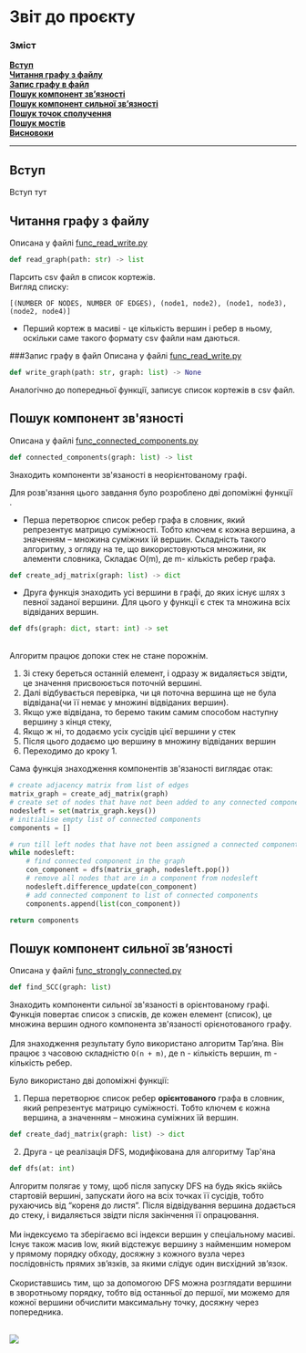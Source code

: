 # Звіт до проєкту


### Зміст
**[Вступ](#Вступ)**<br>
**[Читання графу з файлу](#читання-графу-з-файлу)**<br>
**[Запис графу в файл](#запис-графу-в-файл)**<br>
**[Пошук компонент зв’язності](#пошук-компонент-зв'язності)**<br>
**[Пошук компонент сильної зв’язності](#пошук-компонент-сильної-зв'язності)**<br>
**[Пошук точок сполучення](#пошук-точок-сполучення)**<br>
**[Пошук мостів](#пошук-мостів)**<br>
**[Висновоки](#пошук-мостів)**<br>

---

## Вступ
Вступ тут

## Читання графу з файлу
Описана у файлі [func_read_write.py](https://github.com/gingrwho/discreteProject_17/blob/main/func_read_write.py)
```python
def read_graph(path: str) -> list
```
Парсить csv файл в список кортежів.<br>
Вигляд списку:
```
[(NUMBER OF NODES, NUMBER OF EDGES), (node1, node2), (node1, node3), (node2, node4)]
```
* Перший кортеж в масиві - це кількість вершин і ребер в ньому, оскільки саме такого формату csv файли нам даються.<br>

###Запис графу в файл
Описана у файлі [func_read_write.py](https://github.com/gingrwho/discreteProject_17/blob/main/func_read_write.py)
```python
def write_graph(path: str, graph: list) -> None
```
Аналогічно до попередньої функції, записує список кортежів в csv файл.

## Пошук компонент зв'язності
Описана у файлі [func_connected_components.py](https://github.com/gingrwho/discreteProject_17/blob/main/func_connected_components.py)
```python
def connected_components(graph: list) -> list
```
Знаходить компоненти зв'язаності в неорієнтованому графі.<br>

Для розв'язання цього завдання було розроблено дві допоміжні функції .
+ Перша перетворює список ребер графа в словник, який репрезентує матрицю суміжності. Тобто ключем є кожна вершина, а значенням – множина суміжних їй вершин.  Складність такого алгоритму, з огляду на те, що використовуються множини, як алементи словника, Складає O(m), де m- кількість ребер графа.
```python
def create_adj_matrix(graph: list) -> dict
```
+ Друга функція знаходить усі вершини в графі, до яких існує шлях з певної заданої вершини. Для цього у функції є стек та множина всіх відвіданих вершин. 
```python
def dfs(graph: dict, start: int) -> set
```
<br>Алгоритм працює допоки стек не стане порожнім.
1. Зі стеку береться останній елемент, і одразу ж видаляється звідти, це значення присвоюється поточній вершині. 
2. Далі відбувається перевірка, чи ця поточна вершина ще не була відвідана(чи її немає у множині відвіданих вершин). 
3. Якщо уже відвідана, то беремо таким самим способом наступну вершину з кінця стеку,
4. Якщо ж ні, то додаємо усіх сусідів цієї вершини у стек
5. Після цього додаємо цю вершину в множину відвіданих вершин
6. Переходимо до кроку 1.

Сама функція знаходження компонентів зв'язаності виглядає отак:
```python
# create adjacency matrix from list of edges
matrix_graph = create_adj_matrix(graph)
# create set of nodes that have not been added to any connected component
nodesleft = set(matrix_graph.keys())
# initialise empty list of connected components
components = []

# run till left nodes that have not been assigned a connected component
while nodesleft:
    # find connected component in the graph
    con_component = dfs(matrix_graph, nodesleft.pop())
    # remove all nodes that are in a component from nodesleft
    nodesleft.difference_update(con_component)
    # add connected component to list of connected components
    components.append(list(con_component))

return components
```

## Пошук компонент сильної зв’язності
Описана у файлі [func_strongly_connected.py](https://github.com/gingrwho/discreteProject_17/blob/main/func_strongly_connected.py)
```python
def find_SCC(graph: list)
```
Знаходить компоненти сильної зв'язаності в орієнтованому графі.<br>
Функція повертає список з списків, де кожен елемент (список), це множина вершин одного компонента зв'язаності орієнотованого графу. <br><br>
Для знаходження результату було використано алгоритм Тар’яна. Він працює з часовою складністю `O(n + m)`, де n - кількість вершин, m - кількість ребер.

Було використано дві допоміжні функції:
1. Перша перетворює список ребер **орієнтованого** графа в словник, який репрезентує матрицю суміжності. Тобто ключем є кожна вершина, а значенням – множина суміжних їй вершин.
```python
def create_dadj_matrix(graph: list) -> dict
```
2. Друга - це реалізація DFS, модифікована для алгоритму Тар'яна
```python
def dfs(at: int)
```

Алгоритм полягає у тому, щоб після запуску DFS  на будь якісь якійсь стартовій вершині, запускати його на всіх точках її сусідів, тобто рухаючись від “кореня до листя”. Після відвідування вершина додається до стеку, і видаляється звідти після закінчення її опрацювання. <br><br>
Ми індексуємо та зберігаємо всі індекси вершин у спеціальному масиві. Існує також масив low, який відстежує вершину з найменшим номером у прямому порядку обходу, досяжну з кожного вузла через послідовність прямих зв’язків, за якими слідує один висхідний зв’язок.<br><br>
Скориставшись тим, що за допомогою DFS можна розглядати вершини в зворотньому порядку, тобто від останньої до першої, ми можемо для кожної вершини обчислити  максимальну точку, досяжну через попередника.<br><br> 

![](https://en.wikipedia.org/wiki/Tarjan%27s_strongly_connected_components_algorithm#/media/File:Tarjan's_Algorithm_Animation.gif)




